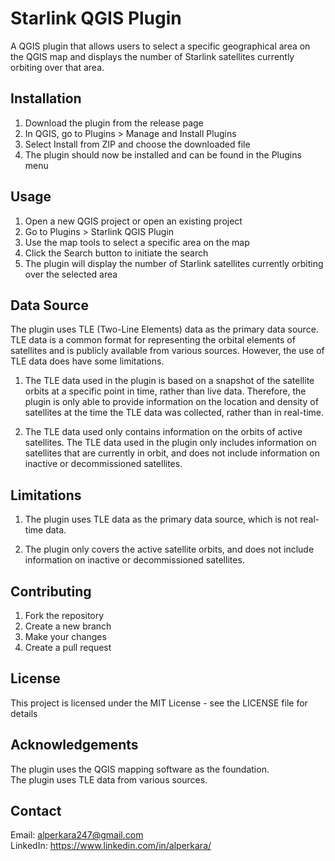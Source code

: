 # Starlink QGIS Plugin

A QGIS plugin that allows users to select a specific geographical area on the QGIS map and displays the number of Starlink satellites currently orbiting over that area.

## Installation

1. Download the plugin from the release page<br />
2. In QGIS, go to Plugins > Manage and Install Plugins<br />
3. Select Install from ZIP and choose the downloaded file<br />
4. The plugin should now be installed and can be found in the Plugins menu<br />

## Usage

1. Open a new QGIS project or open an existing project<br />
2. Go to Plugins > Starlink QGIS Plugin<br />
3. Use the map tools to select a specific area on the map<br />
4. Click the Search button to initiate the search<br />
5. The plugin will display the number of Starlink satellites currently orbiting over the selected area<br />

## Data Source

The plugin uses TLE (Two-Line Elements) data as the primary data source. TLE data is a common format for representing the orbital elements of satellites and is publicly available from various sources. However, the use of TLE data does have some limitations.<br />

1. The TLE data used in the plugin is based on a snapshot of the satellite orbits at a specific point in time, rather than live data. Therefore, the plugin is only able to provide information on the location and density of satellites at the time the TLE data was collected, rather than in real-time.<br />

2. The TLE data used only contains information on the orbits of active satellites. The TLE data used in the plugin only includes information on satellites that are currently in orbit, and does not include information on inactive or decommissioned satellites.<br />

## Limitations

1. The plugin uses TLE data as the primary data source, which is not real-time data.<br />

2. The plugin only covers the active satellite orbits, and does not include information on inactive or decommissioned satellites.<br />

## Contributing

1. Fork the repository<br />
2. Create a new branch<br />
3. Make your changes<br />
4. Create a pull request<br />

## License

This project is licensed under the MIT License - see the LICENSE file for details

## Acknowledgements

The plugin uses the QGIS mapping software as the foundation.<br />
The plugin uses TLE data from various sources.

## Contact

Email: alperkara247@gmail.com<br />
LinkedIn: https://www.linkedin.com/in/alperkara/
